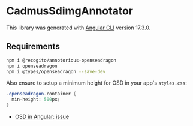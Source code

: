 # CadmusSdimgAnnotator

This library was generated with [Angular CLI](https://github.com/angular/angular-cli) version 17.3.0.

## Requirements

```bash
npm i @recogito/annotorious-openseadragon
npm i openseadragon
npm i @types/openseadragon --save-dev
```

Also ensure to setup a minimum height for OSD in your app's `styles.css`:

```cs
.openseadragon-container {
  min-height: 500px;
}
```

- [OSD in Angular](http://openseadragon.github.io/docs/): [issue](https://github.com/openseadragon/openseadragon/issues/1858)
